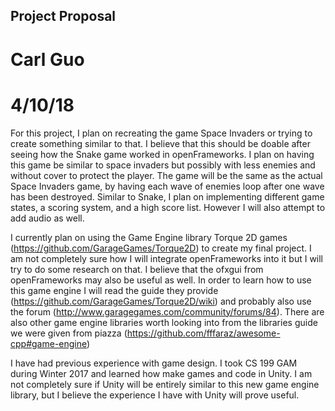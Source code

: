 ## Project Proposal

# Carl Guo
# 4/10/18

For this project, I plan on recreating the game Space Invaders or trying to create something similar
to that. I believe that this should be doable after seeing how the Snake game worked in openFrameworks.
I plan on having this game be similar to space invaders but possibly with less enemies and without cover
to protect the player. The game will be the same as the actual Space Invaders game, by having each wave
of enemies loop after one wave has been destroyed. Similar to Snake, I plan on implementing different
game states, a scoring system, and a high score list. However I will also attempt to add audio as well.
	
I currently plan on using the Game Engine library Torque 2D games (https://github.com/GarageGames/Torque2D)
to create my final project. I am not completely sure how I will integrate openFrameworks into it but I will try
to do some research on that. I believe that the ofxgui from openFrameworks may also be useful as well. In order to 
learn how to use this game engine I will read the guide they provide (https://github.com/GarageGames/Torque2D/wiki)
and probably also use the forum (http://www.garagegames.com/community/forums/84). There are also other game engine 
libraries worth looking into from the libraries guide we were given from piazza (https://github.com/fffaraz/awesome-cpp#game-engine)

I have had previous experience with game design. I took CS 199 GAM during Winter 2017 and learned how
make games and code in Unity. I am not completely sure if Unity will be entirely similar to this
new game engine library, but I believe the experience I have with Unity will prove useful.
